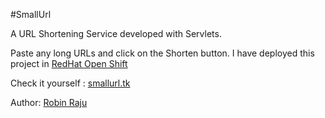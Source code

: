 #SmallUrl

A URL Shortening Service developed with Servlets.

Paste any long URLs and click on the Shorten button. 
I have deployed this project in [RedHat Open Shift](http://www.openshift.com/)

Check it yourself : [smallurl.tk](http://smallurl.tk)

Author: [Robin Raju](http://linkedin.com/in/robinnraj)
